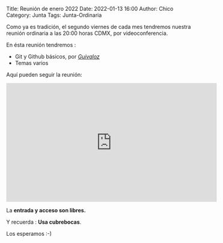 Title: Reunión de enero 2022
Date: 2022-01-13 16:00
Author: Chico
Category: Junta
Tags: Junta-Ordinaria

Como ya es tradición, el segundo viernes de cada mes tendremos nuestra reunión ordinaria a las 20:00 horas CDMX, por videoconferencia.

En ésta reunión tendremos :

- Git y Github básicos, por _[Guivaloz](https://twitter.com/guivaloz)_
- Temas varios

Aquí pueden seguir la reunión:

<iframe width="560" height="315" src="https://www.youtube.com/embed/Tfl-w2494-Y" title="YouTube video player" frameborder="0" allow="accelerometer; autoplay; clipboard-write; encrypted-media; gyroscope; picture-in-picture" allowfullscreen></iframe>

La __entrada y acceso son libres.__

Y recuerda :  __Usa cubrebocas__.

Los esperamos :-)
